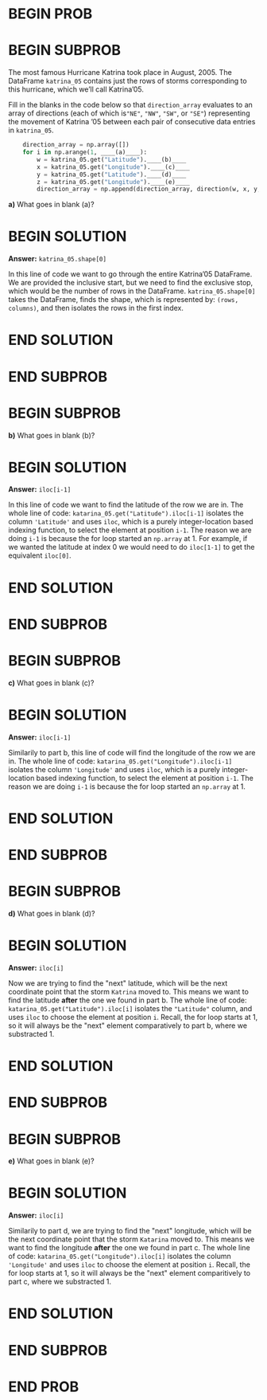 # BEGIN PROB

# BEGIN SUBPROB

The most famous Hurricane Katrina took place in August, 2005. The DataFrame `katrina_05`
contains just the rows of storms corresponding to this hurricane, which we’ll call Katrina’05.

Fill in the blanks in the code below so that `direction_array` evaluates to an array of
directions (each of which is`"NE"`, `"NW"`, `"SW"`, or `"SE"`) representing the movement of Katrina
’05 between each pair of consecutive data entries in `katrina_05`.

```py
    direction_array = np.array([])
    for i in np.arange(1, ____(a)____):
        w = katrina_05.get("Latitude").____(b)____
        x = katrina_05.get("Longitude").____(c)____
        y = katrina_05.get("Latitude").____(d)____
        z = katrina_05.get("Longitude").____(e)____
        direction_array = np.append(direction_array, direction(w, x, y, z))
```

**a)** What goes in blank (a)? 

# BEGIN SOLUTION

**Answer:** `katrina_05.shape[0]`

In this line of code we want to go through the entire Katrina’05 DataFrame. We are provided the inclusive start, but we need to find the exclusive stop, which would be the number of rows in the DataFrame. `katrina_05.shape[0]` takes the DataFrame, finds the shape, which is represented by: `(rows, columns)`, and then isolates the rows in the first index.

# END SOLUTION

# END SUBPROB



# BEGIN SUBPROB

**b)** What goes in blank (b)?

# BEGIN SOLUTION

**Answer:** `iloc[i-1]`

In this line of code we want to find the latitude of the row we are in. The whole line of code: `katarina_05.get("Latitude").iloc[i-1]` isolates the column `'Latitude'` and uses `iloc`, which is a purely integer-location based indexing function, to select the element at position `i-1`. The reason we are doing `i-1` is because the for loop started an `np.array` at 1. For example, if we wanted the latitude at index 0 we would need to do `iloc[1-1]` to get the equivalent `iloc[0]`. 

# END SOLUTION

# END SUBPROB



# BEGIN SUBPROB

**c)** What goes in blank (c)?

# BEGIN SOLUTION

**Answer:** `iloc[i-1]`

Similarily to part b, this line of code will find the longitude of the row we are in. The whole line of code: `katarina_05.get("Longitude").iloc[i-1]` isolates the column `'Longitude'` and uses `iloc`, which is a purely integer-location based indexing function, to select the element at position `i-1`. The reason we are doing `i-1` is because the for loop started an `np.array` at $1$.

# END SOLUTION

# END SUBPROB



# BEGIN SUBPROB

**d)** What goes in blank (d)?

# BEGIN SOLUTION

**Answer:** `iloc[i]`

Now we are trying to find the "next" latitude, which will be the next coordinate point that the storm `Katrina` moved to. This means we want to find the latitude **after** the one we found in part b. The whole line of code: `katarina_05.get("Latitude").iloc[i]` isolates the `"Latitude"` column, and uses `iloc` to choose the element at position `i`. Recall, the for loop starts at 1, so it will always be the "next" element comparatively to part b, where we substracted 1.

# END SOLUTION

# END SUBPROB



# BEGIN SUBPROB

**e)** What goes in blank (e)?

# BEGIN SOLUTION

**Answer:** `iloc[i]`

Similarily to part d, we are trying to find the "next" longitude, which will be the next coordinate point that the storm `Katarina` moved to. This means we want to find the longitude **after** the one we found in part c. The whole line of code: `katarina_05.get("Longitude").iloc[i]` isolates the column `'Longitude'` and uses `iloc` to choose the element at position `i`. Recall, the for loop starts at 1, so it will always be the "next" element comparitively to part c, where we substracted 1.


# END SOLUTION

# END SUBPROB



# END PROB


